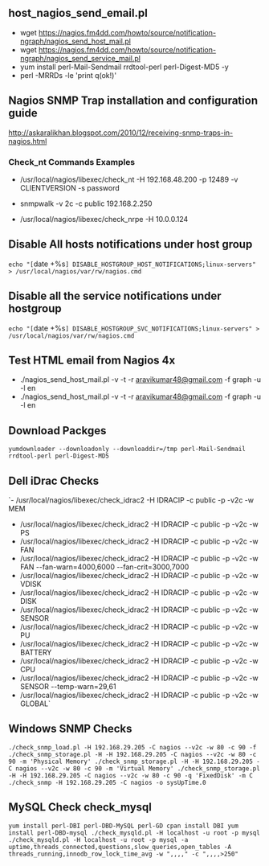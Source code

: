 ## host_nagios_send_email.pl
- wget https://nagios.fm4dd.com/howto/source/notification-ngraph/nagios_send_host_mail.pl
- wget https://nagios.fm4dd.com/howto/source/notification-ngraph/nagios_send_service_mail.pl
- yum install perl-Mail-Sendmail rrdtool-perl perl-Digest-MD5 -y
- perl -MRRDs -le 'print q(ok!)'

## Nagios SNMP Trap installation and configuration guide
http://askaralikhan.blogspot.com/2010/12/receiving-snmp-traps-in-nagios.html


### Check_nt Commands Examples ###
- /usr/local/nagios/libexec/check_nt -H 192.168.48.200 -p 12489 -v CLIENTVERSION -s password

- snmpwalk -v 2c -c public 192.168.2.250

- /usr/local/nagios/libexec/check_nrpe -H 10.0.0.124

## Disable All hosts notifications under host group
`echo "[`date +%s`] DISABLE_HOSTGROUP_HOST_NOTIFICATIONS;linux-servers" > /usr/local/nagios/var/rw/nagios.cmd`

## Disable all the service notifications under hostgroup
`echo "[`date +%s`] DISABLE_HOSTGROUP_SVC_NOTIFICATIONS;linux-servers" > /usr/local/nagios/var/rw/nagios.cmd`

## Test HTML email from Nagios 4x ##
- ./nagios_send_host_mail.pl -v -t -r aravikumar48@gmail.com -f graph -u -l en
- ./nagios_send_host_mail.pl -v -t -r aravikumar48@gmail.com -f graph -u -l en

## Download Packges
`yumdownloader --downloadonly --downloaddir=/tmp perl-Mail-Sendmail rrdtool-perl perl-Digest-MD5`

## Dell iDrac Checks ##
`- /usr/local/nagios/libexec/check_idrac2 -H IDRACIP -c public -p -v2c -w MEM
- /usr/local/nagios/libexec/check_idrac2 -H IDRACIP -c public -p -v2c -w PS
- /usr/local/nagios/libexec/check_idrac2 -H IDRACIP -c public -p -v2c -w FAN
- /usr/local/nagios/libexec/check_idrac2 -H IDRACIP -c public -p -v2c -w FAN --fan-warn=4000,6000 --fan-crit=3000,7000
- /usr/local/nagios/libexec/check_idrac2 -H IDRACIP -c public -p -v2c -w VDISK
- /usr/local/nagios/libexec/check_idrac2 -H IDRACIP -c public -p -v2c -w DISK
- /usr/local/nagios/libexec/check_idrac2 -H IDRACIP -c public -p -v2c -w SENSOR
- /usr/local/nagios/libexec/check_idrac2 -H IDRACIP -c public -p -v2c -w PU
- /usr/local/nagios/libexec/check_idrac2 -H IDRACIP -c public -p -v2c -w BATTERY
- /usr/local/nagios/libexec/check_idrac2 -H IDRACIP -c public -p -v2c -w CPU
- /usr/local/nagios/libexec/check_idrac2 -H IDRACIP -c public -p -v2c -w SENSOR --temp-warn=29,61
- /usr/local/nagios/libexec/check_idrac2 -H IDRACIP -c public -p -v2c -w GLOBAL`

## Windows SNMP Checks ##
`./check_snmp_load.pl -H 192.168.29.205 -C nagios --v2c -w 80 -c 90 -f
./check_snmp_storage.pl -H -H 192.168.29.205 -C nagios --v2c -w 80 -c 90 -m 'Physical Memory'
./check_snmp_storage.pl -H -H 192.168.29.205 -C nagios --v2c -w 80 -c 90 -m 'Virtual Memory'
./check_snmp_storage.pl -H -H 192.168.29.205 -C nagios --v2c -w 80 -c 90 -q 'FixedDisk' -m C
./check_snmp -H 192.168.29.205 -C nagios -o sysUpTime.0`

## MySQL Check check_mysql ##
`yum install perl-DBI perl-DBD-MySQL perl-GD
cpan install DBI
yum install perl-DBD-mysql
./check_mysqld.pl -H localhost -u root -p mysql
./check_mysqld.pl -H localhost -u root -p mysql -a uptime,threads_connected,questions,slow_queries,open_tables -A threads_running,innodb_row_lock_time_avg -w ",,,," -c ",,,,>250"`
